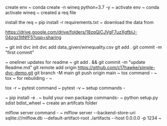 create env
~
conda create -n wineq python=3.7 -y
~
activate env
~
conda activate wineq
~
created a req file

install the req
~
pip install -r requirements.txt
~
download the data from

https://drive.google.com/drive/folders/18zqQiCJVgF7uzXgfbIJ-04zgz1ItNfF5?usp=sharing

~
git init
dvc init 
dvc add data_given/winequality.csv
git add .
git commit -m "first commit"

~
oneliner updates for readme
~
git add . && git commit -m "update Readme.md"
git remote add origin https://github.com/c17hawke/simple-dvc-demo.git
git branch -M main
git push origin main
~
tox command -
~
tox
~
for rebuilding -
~

tox -r 
~
pytest command
~
pytest -v
~
setup commands -

~
pip install -e . 
~
build your own package commands-
~
python setup.py sdist bdist_wheel
~
create an artifcats folder

mlflow server command -
~
mlflow server
--backend-store-uri sqlite:///mlflow.db
--default-artifact-root ./artifacts
--host 0.0.0.0 -p 1234
~